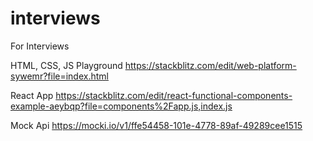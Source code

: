 # interviews
For Interviews

HTML, CSS, JS Playground
https://stackblitz.com/edit/web-platform-sywemr?file=index.html

React App
https://stackblitz.com/edit/react-functional-components-example-aeybqp?file=components%2Fapp.js,index.js

Mock Api
https://mocki.io/v1/ffe54458-101e-4778-89af-49289cee1515
